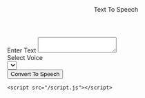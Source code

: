 <!DOCTYPE html>
<!-- Coding By OathanRex - youtube.com/OathanRex -->
<html lang="en" dir="ltr">
  <head>
    <meta charset="utf-8">  
    <title>Text To Speech in JavaScript | OathanRex</title>
    <link rel="stylesheet" href="/style.css">
    <meta name="viewport" content="width=device-width, initial-scale=1.0">
  </head>
  <body>
    <div class="wrapper">
      <header>Text To Speech</header>
      <form action="#">
        <div class="row">
          <label>Enter Text</label>
          <textarea></textarea>
        </div>
        <div class="row">
          <label>Select Voice</label>
          <div class="outer">
            <select></select>
          </div>
        </div>
        <button>Convert To Speech</button>
      </form>
    </div>

    <script src="/script.js"></script>

  </body>
</html>
